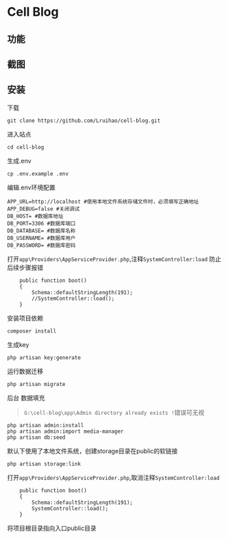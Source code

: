<p align="center"><h1>Cell Blog</h1></p>

## 功能

## 截图

## 安装
下载
```
git clone https://github.com/Lruihao/cell-blog.git
```

进入站点
```
cd cell-blog
```

生成.env
```shell
cp .env.example .env
```

编辑.env环境配置
```shell
APP_URL=http://localhost #使用本地文件系统存储文件时，必须填写正确地址
APP_DEBUG=false #关闭调试
DB_HOST= #数据库地址
DB_PORT=3306 #数据库端口
DB_DATABASE= #数据库名称
DB_USERNAME= #数据库用户
DB_PASSWORD= #数据库密码
```

打开`app\Providers\AppServiceProvider.php`,注释`SystemController:load` 防止后续步骤报错
```
    public function boot()
    {
        Schema::defaultStringLength(191);
        //SystemController::load();
    }
```

安装项目依赖
```shell
composer install
```

生成key
```
php artisan key:generate
```
运行数据迁移
```shell
php artisan migrate
```

后台 数据填充
> `G:\cell-blog\app\Admin directory already exists !`错误可无视
```
php artisan admin:install
php artisan admin:import media-manager
php artisan db:seed
```

默认下使用了本地文件系统，创建storage目录在public的软链接
```
php artisan storage:link
```

打开`app\Providers\AppServiceProvider.php`,取消注释`SystemController:load`
```
    public function boot()
    {
        Schema::defaultStringLength(191);
        SystemController::load();
    }
```

将项目根目录指向入口public目录
